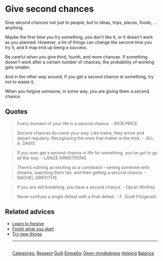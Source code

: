 # Give second chances
 
Give second chances not just to people, but to ideas, trips, places, foods, … anything.
 
Maybe the first time you try something, you don't like it, or it doesn't work as you planned. However, a lot of things can change the second time you try it, and it may end up being a success.
 
Be careful when you give third, fourth, and more chances. If something doesn't work after a certain number of chances, the probability of working gets smaller.
 
And in the other way around, If you get a second chance at something, try not to waste it.

When you forgive someone, in some way, you are giving them a second chance.

## Quotes

> Every moment of your life is a second chance. - RICK PRICE

> Second chances do come your way. Like trains, they arrive and depart regularly. Recognizing the ones that matter is the trick. - JILL A. DAVIS

> If you ever get a second chance in life for something, you’ve got to go all the way. - LANCE ARMSTRONG

> There’s nothing as exciting as a comeback – seeing someone with dreams, watching them fail, and then getting a second chance. - RACHEL GRIFFITHS

> If you are still breathing, you have a second chance. - Oprah Winfrey

> Never confuse a single defeat with a final defeat. - F. Scott Fitzgerald

## Related advices

- [Learn to forgive](../Learn%20to%20forgive/index.md)
- [Finish what you start](../Finish%20what%20you%20start/index.md)
- [Try new things](../Try%20new%20things/index.md)<hr/><br/>[Categories:](../Categories/index.md) [Respect](../Categories/Respect.md) [Guilt](../Categories/Guilt.md) [Empathy](../Categories/Empathy.md) [Open-mindedness](../Categories/Open-mindedness.md) [Helping](../Categories/Helping.md) [Balance](../Categories/Balance.md)